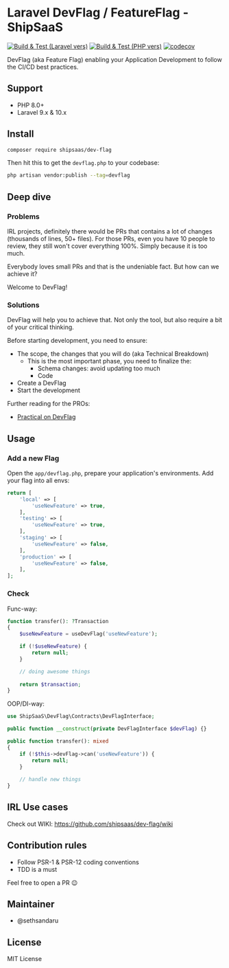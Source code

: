 # Laravel DevFlag / FeatureFlag - ShipSaaS

[![Build & Test (Laravel vers)](https://github.com/shipsaas/dev-flag/actions/workflows/build_laravel.yml/badge.svg)](https://github.com/shipsaas/dev-flag/actions/workflows/build_laravel.yml)
[![Build & Test (PHP vers)](https://github.com/shipsaas/dev-flag/actions/workflows/build_php.yml/badge.svg)](https://github.com/shipsaas/dev-flag/actions/workflows/build_php.yml)
[![codecov](https://codecov.io/gh/shipsaas/dev-flag/branch/main/graph/badge.svg?token=4WAI95PDUT)](https://codecov.io/gh/shipsaas/dev-flag)

DevFlag (aka Feature Flag) enabling your Application Development to follow the CI/CD best practices.

## Support
- PHP 8.0+
- Laravel 9.x & 10.x

## Install

```bash
composer require shipsaas/dev-flag
```

Then hit this to get the `devflag.php` to your codebase:

```bash
php artisan vendor:publish --tag=devflag
```

## Deep dive

### Problems

IRL projects, definitely there would be PRs that contains a lot of changes (thousands of lines, 50+ files). 
For those PRs, even you have 10 people to review, they still won't cover everything 100%. Simply because it is too much.

Everybody loves small PRs and that is the undeniable fact. But how can we achieve it?

Welcome to DevFlag!

### Solutions
DevFlag will help you to achieve that. Not only the tool, but also require a bit of your critical thinking.

Before starting development, you need to ensure:

- The scope, the changes that you will do (aka Technical Breakdown)
  - This is the most important phase, you need to finalize the:
    - Schema changes: avoid updating too much
    - Code
- Create a DevFlag
- Start the development

Further reading for the PROs:

- [Practical on DevFlag](https://antman-does-software.com/dev-flags-supercharge-your-continuous-deployment-by-dropping-database-feature-toggles)

## Usage

### Add a new Flag

Open the `app/devflag.php`, prepare your application's environments. Add your flag into all envs:

```php
return [
    'local' => [
        'useNewFeature' => true,
    ],
    'testing' => [
        'useNewFeature' => true,
    ],
    'staging' => [
        'useNewFeature' => false,
    ],
    'production' => [
        'useNewFeature' => false,
    ],
];
```

### Check

Func-way:

```php
function transfer(): ?Transaction
{
    $useNewFeature = useDevFlag('useNewFeature');

    if (!$useNewFeature) {
        return null;
    }

    // doing awesome things
    
    return $transaction;
}
```

OOP/DI-way:

```php
use ShipSaaS\DevFlag\Contracts\DevFlagInterface;

public function __construct(private DevFlagInterface $devFlag) {}

public function transfer(): mixed
{
    if (!$this->devFlag->can('useNewFeature')) {
        return null;
    }
    
    // handle new things
}
```

## IRL Use cases

Check out WIKI: https://github.com/shipsaas/dev-flag/wiki

## Contribution rules
- Follow PSR-1 & PSR-12 coding conventions
- TDD is a must

Feel free to open a PR 😉

## Maintainer
- @sethsandaru

## License

MIT License
